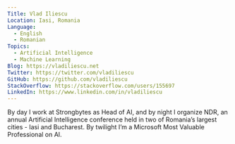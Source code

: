 ```yaml
---
Title: Vlad Iliescu
Location: Iasi, Romania
Language:
  - English
  - Romanian
Topics:
  - Artificial Intelligence
  - Machine Learning
Blog: https://vladiliescu.net
Twitter: https://twitter.com/vladiliescu
GitHub: https://github.com/vladiliescu
StackOverflow: https://stackoverflow.com/users/155697
LinkedIn: https://www.linkedin.com/in/vladiliescu
---
```

By day I work at Strongbytes as Head of AI, and by night I organize NDR, an annual Artificial Intelligence conference held in two of Romania’s largest cities - Iasi and Bucharest. By twilight I’m a Microsoft Most Valuable Professional on AI.
